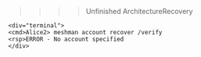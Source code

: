 >>>> Unfinished ArchitectureRecovery



~~~~
<div="terminal">
<cmd>Alice2> meshman account recover /verify
<rsp>ERROR - No account specified
</div>
~~~~
